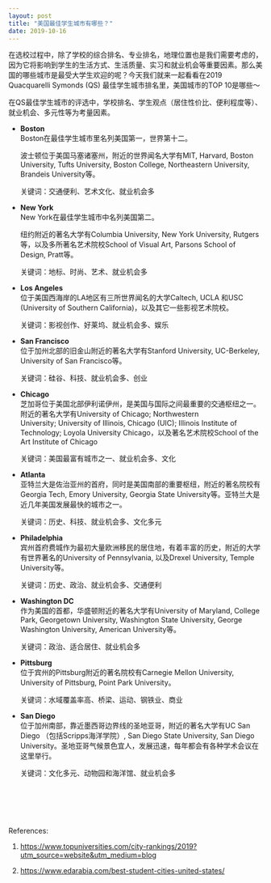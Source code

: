 ```yaml
---
layout: post
title: "美国最佳学生城市有哪些？"
date: 2019-10-16
---
```



在选校过程中，除了学校的综合排名、专业排名，地理位置也是我们需要考虑的，因为它将影响到学生的生活方式、生活质量、实习和就业机会等重要因素。那么美国的哪些城市是最受大学生欢迎的呢？今天我们就来一起看看在2019 Quacquarelli Symonds (QS) 最佳学生城市排名里，美国城市的TOP 10是哪些～

在QS最佳学生城市的评选中，学校排名、学生观点（居住性价比、便利程度等）、就业机会、多元性等为考量因素。

+ **Boston**  
  Boston在最佳学生城市里名列美国第一，世界第十二。

  波士顿位于美国马塞诸塞州，附近的世界闻名大学有MIT, Harvard, Boston University, Tufts University, Boston College, Northeastern University, Brandeis University等。

  关键词：交通便利、艺术文化、就业机会多

+ **New York**  
  New York在最佳学生城市中名列美国第二。

  纽约附近的著名大学有Columbia University, New York University, Rutgers等，以及多所著名艺术院校School of Visual Art, Parsons School of Design, Pratt等。

  关键词：地标、时尚、艺术、就业机会多

+ **Los Angeles**  
  位于美国西海岸的LA地区有三所世界闻名的大学Caltech, UCLA 和USC (University of Southern California)，以及其它一些影视艺术院校。

  关键词：影视创作、好莱坞、就业机会多、娱乐

+ **San Francisco**  
  位于加州北部的旧金山附近的著名大学有Stanford University, UC-Berkeley, University of San Francisco等。

  关键词：硅谷、科技、就业机会多、创业

+ **Chicago**  
  芝加哥位于美国北部伊利诺伊州，是美国与国际之间最重要的交通枢纽之一。附近的著名大学有University of Chicago; Northwestern University; University of Illinois, Chicago (UIC); Illinois Institute of Technology; Loyola University Chicago，以及著名艺术院校School of the Art Institute of Chicago

  关键词：美国最富有城市之一、就业机会多、文化

+ **Atlanta**  
  亚特兰大是佐治亚州的首府，同时是美国南部的重要枢纽，附近的著名院校有Georgia Tech, Emory University, Georgia State University等。亚特兰大是近几年美国发展最快的城市之一。

  关键词：历史、科技、就业机会多、文化多元

+ **Philadelphia**  
  宾州首府费城作为最初大量欧洲移民的居住地，有着丰富的历史，附近的大学有世界著名的University of Pennsylvania, 以及Drexel University, Temple University等。

  关键词：历史、政治、就业机会多、交通便利

+ **Washington DC**  
  作为美国的首都，华盛顿附近的著名大学有University of Maryland, College Park, Georgetown University, Washington State University, George Washington University, American University等。

  关键词：政治、适合居住、就业机会多

+ **Pittsburg**  
  位于宾州的Pittsburg附近的著名院校有Carnegie Mellon University, University of Pittsburg, Point Park University。

  关键词：水域覆盖率高、桥梁、运动、钢铁业、商业

+ **San Diego**  
  位于加州南部，靠近墨西哥边界线的圣地亚哥，附近的著名大学有UC San Diego （包括Scripps海洋学院）, San Diego State University, San Diego University。圣地亚哥气候景色宜人，发展迅速，每年都会有各种学术会议在这里举行。

  关键词：文化多元、动物园和海洋馆、就业机会多
   
 <br>
 <br>
 <br>
 <br>

References:  
1. https://www.topuniversities.com/city-rankings/2019?utm_source=website&utm_medium=blog

2. https://www.edarabia.com/best-student-cities-united-states/

